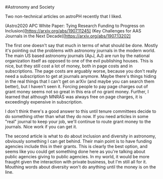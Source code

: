 #Astronomy and Society

Two non-technical articles on astroPH recently that I liked.  

(Astro2020 APC White Paper: Tying Research Funding to Progress on Inclusion)[https://arxiv.org/abs/1907.11245]
(Key Challenges for AAS Journals in the Next Decade)[https://arxiv.org/abs/1907.13202]

The first one doesn't say that much in terms of what should be done.  Mostly it's pointing out the problems with astronomy journals in the modern world.  The main US based astronomy journals (ApJ, AJ) are run by the national organization itself as opposed to one of the evil publishing houses.  This is nice, but they still cost a lot of money, both in page costs and in subscriptions.  The page costs are arguably worse, because you don't really need a subscription to get at journals anymore.  Maybe there's things hiding in the real things that I can't get on arXiv (and maybe you can search them better), but I haven't seen it.  Forcing people to pay page charges out of grant money seems not so great in this era of no grant money.  Further, I learned that although MNRAS was always free on page charges, it is exceedingly expensive in subscription.  

I don't think there's a good answer to this until tenure committees decide to do something other than what they do now.  If you need articles in some "real" journal to keep your job, we'll continue to route grant money to the journals.  Nice work if you can get it.

The second article is what to do about inclusion and diversity in astronomy, obviously something I can get behind.  Their main point is to have funding agencies include this in their grants.  This is clearly the best option, and seems like you could get something done here as you're talking about public agencies giving to public agencies.  In my world, it would be more fraught given the interaction with private business, but I'm still all for it.  Mouthing words about diversity won't do anything until the money is on the line.  
